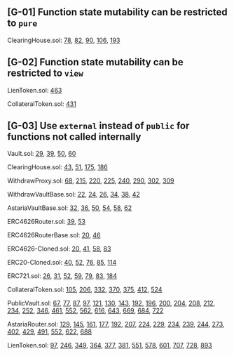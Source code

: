 ## [G-01] Function state mutability can be restricted to `pure`
ClearingHouse.sol: [78](https://github.com/code-423n4/2023-01-astaria/blob/main/src/ClearingHouse.sol#L78), [82](https://github.com/code-423n4/2023-01-astaria/blob/main/src/ClearingHouse.sol#L82), [90](https://github.com/code-423n4/2023-01-astaria/blob/main/src/ClearingHouse.sol#L90), [106](https://github.com/code-423n4/2023-01-astaria/blob/main/src/ClearingHouse.sol#L106), [193](https://github.com/code-423n4/2023-01-astaria/blob/main/src/ClearingHouse.sol#L193)

## [G-02] Function state mutability can be restricted to `view`
LienToken.sol: [463](https://github.com/code-423n4/2023-01-astaria/blob/main/src/LienToken.sol#L463)

CollateralToken.sol: [431](https://github.com/code-423n4/2023-01-astaria/blob/main/src/CollateralToken.sol#L431)

## [G-03] Use `external` instead of `public` for functions not called internally
Vault.sol: [29](https://github.com/code-423n4/2023-01-astaria/blob/main/src/Vault.sol#L29), [39](https://github.com/code-423n4/2023-01-astaria/blob/main/src/Vault.sol#L39), [50](https://github.com/code-423n4/2023-01-astaria/blob/main/src/Vault.sol#L50), [60](https://github.com/code-423n4/2023-01-astaria/blob/main/src/Vault.sol#L60)

ClearingHouse.sol: [43](https://github.com/code-423n4/2023-01-astaria/blob/main/src/ClearingHouse.sol#L43), [51](https://github.com/code-423n4/2023-01-astaria/blob/main/src/ClearingHouse.sol#L51), [175](https://github.com/code-423n4/2023-01-astaria/blob/main/src/ClearingHouse.sol#L175), [186](https://github.com/code-423n4/2023-01-astaria/blob/main/src/ClearingHouse.sol#L186)

WithdrawProxy.sol: [68](https://github.com/code-423n4/2023-01-astaria/blob/main/src/WithdrawProxy.sol#L68), [215](https://github.com/code-423n4/2023-01-astaria/blob/main/src/WithdrawProxy.sol#L215), [220](https://github.com/code-423n4/2023-01-astaria/blob/main/src/WithdrawProxy.sol#L220), [225](https://github.com/code-423n4/2023-01-astaria/blob/main/src/WithdrawProxy.sol#L225), [240](https://github.com/code-423n4/2023-01-astaria/blob/main/src/WithdrawProxy.sol#L240), [290](https://github.com/code-423n4/2023-01-astaria/blob/main/src/WithdrawProxy.sol#L290), [302](https://github.com/code-423n4/2023-01-astaria/blob/main/src/WithdrawProxy.sol#L302), [309](https://github.com/code-423n4/2023-01-astaria/blob/main/src/WithdrawProxy.sol#L309)

WithdrawVaultBase.sol: [22](https://github.com/code-423n4/2023-01-astaria/blob/main/src/WithdrawVaultBase.sol#L22), [24](https://github.com/code-423n4/2023-01-astaria/blob/main/src/WithdrawVaultBase.sol#L24), [26](https://github.com/code-423n4/2023-01-astaria/blob/main/src/WithdrawVaultBase.sol#L26), [34](https://github.com/code-423n4/2023-01-astaria/blob/main/src/WithdrawVaultBase.sol#L34), [38](https://github.com/code-423n4/2023-01-astaria/blob/main/src/WithdrawVaultBase.sol#L38), [42](https://github.com/code-423n4/2023-01-astaria/blob/main/src/WithdrawVaultBase.sol#L42)

AstariaVaultBase.sol: [32](https://github.com/code-423n4/2023-01-astaria/blob/main/src/AstariaVaultBase.sol#L32), [36](https://github.com/code-423n4/2023-01-astaria/blob/main/src/AstariaVaultBase.sol#L36), [50](https://github.com/code-423n4/2023-01-astaria/blob/main/src/AstariaVaultBase.sol#L50), [54](https://github.com/code-423n4/2023-01-astaria/blob/main/src/AstariaVaultBase.sol#L54), [58](https://github.com/code-423n4/2023-01-astaria/blob/main/src/AstariaVaultBase.sol#L58), [62](https://github.com/code-423n4/2023-01-astaria/blob/main/src/AstariaVaultBase.sol#L62)

ERC4626Router.sol: [39](https://github.com/AstariaXYZ/astaria-gpl/blob/4b49fe993d9b807fe68b3421ee7f2fe91267c9ef/src/ERC4626Router.sol#L39), [53](https://github.com/AstariaXYZ/astaria-gpl/blob/4b49fe993d9b807fe68b3421ee7f2fe91267c9ef/src/ERC4626Router.sol#L53)

ERC4626RouterBase.sol: [20](https://github.com/AstariaXYZ/astaria-gpl/blob/4b49fe993d9b807fe68b3421ee7f2fe91267c9ef/src/ERC4626RouterBase.sol#L20), [46](https://github.com/AstariaXYZ/astaria-gpl/blob/4b49fe993d9b807fe68b3421ee7f2fe91267c9ef/src/ERC4626RouterBase.sol#L46)

ERC4626-Cloned.sol: [20](https://github.com/AstariaXYZ/astaria-gpl/blob/4b49fe993d9b807fe68b3421ee7f2fe91267c9ef/src/ERC4626-Cloned.sol#L20), [41](https://github.com/AstariaXYZ/astaria-gpl/blob/4b49fe993d9b807fe68b3421ee7f2fe91267c9ef/src/ERC4626-Cloned.sol#L41), [58](https://github.com/AstariaXYZ/astaria-gpl/blob/4b49fe993d9b807fe68b3421ee7f2fe91267c9ef/src/ERC4626-Cloned.sol#L58), [83](https://github.com/AstariaXYZ/astaria-gpl/blob/4b49fe993d9b807fe68b3421ee7f2fe91267c9ef/src/ERC4626-Cloned.sol#L83)

ERC20-Cloned.sol: [40](https://github.com/AstariaXYZ/astaria-gpl/blob/4b49fe993d9b807fe68b3421ee7f2fe91267c9ef/src/ERC20-Cloned.sol#L40), [52](https://github.com/AstariaXYZ/astaria-gpl/blob/4b49fe993d9b807fe68b3421ee7f2fe91267c9ef/src/ERC20-Cloned.sol#L52), [76](https://github.com/AstariaXYZ/astaria-gpl/blob/4b49fe993d9b807fe68b3421ee7f2fe91267c9ef/src/ERC20-Cloned.sol#L76), [85](https://github.com/AstariaXYZ/astaria-gpl/blob/4b49fe993d9b807fe68b3421ee7f2fe91267c9ef/src/ERC20-Cloned.sol#L85), [114](https://github.com/AstariaXYZ/astaria-gpl/blob/4b49fe993d9b807fe68b3421ee7f2fe91267c9ef/src/ERC20-Cloned.sol#L114)

ERC721.sol: [26](https://github.com/AstariaXYZ/astaria-gpl/blob/4b49fe993d9b807fe68b3421ee7f2fe91267c9ef/src/ERC721.sol#L26), [31](https://github.com/AstariaXYZ/astaria-gpl/blob/4b49fe993d9b807fe68b3421ee7f2fe91267c9ef/src/ERC721.sol#L31), [52](https://github.com/AstariaXYZ/astaria-gpl/blob/4b49fe993d9b807fe68b3421ee7f2fe91267c9ef/src/ERC721.sol#L52), [59](https://github.com/AstariaXYZ/astaria-gpl/blob/4b49fe993d9b807fe68b3421ee7f2fe91267c9ef/src/ERC721.sol#L59), [79](https://github.com/AstariaXYZ/astaria-gpl/blob/4b49fe993d9b807fe68b3421ee7f2fe91267c9ef/src/ERC721.sol#L79), [83](https://github.com/AstariaXYZ/astaria-gpl/blob/4b49fe993d9b807fe68b3421ee7f2fe91267c9ef/src/ERC721.sol#L83), [184](https://github.com/AstariaXYZ/astaria-gpl/blob/4b49fe993d9b807fe68b3421ee7f2fe91267c9ef/src/ERC721.sol#L184)

CollateralToken.sol: [105](https://github.com/code-423n4/2023-01-astaria/blob/main/src/CollateralToken.sol#L105), [206](https://github.com/code-423n4/2023-01-astaria/blob/main/src/CollateralToken.sol#L206), [332](https://github.com/code-423n4/2023-01-astaria/blob/main/src/CollateralToken.sol#L332), [370](https://github.com/code-423n4/2023-01-astaria/blob/main/src/CollateralToken.sol#L370), [375](https://github.com/code-423n4/2023-01-astaria/blob/main/src/CollateralToken.sol#L375), [412](https://github.com/code-423n4/2023-01-astaria/blob/main/src/CollateralToken.sol#L412), [524](https://github.com/code-423n4/2023-01-astaria/blob/main/src/CollateralToken.sol#L524)

PublicVault.sol: [67](https://github.com/code-423n4/2023-01-astaria/blob/main/src/PublicVault.sol#L67), [77](https://github.com/code-423n4/2023-01-astaria/blob/main/src/PublicVault.sol#L77), [87](https://github.com/code-423n4/2023-01-astaria/blob/main/src/PublicVault.sol#L87), [97](https://github.com/code-423n4/2023-01-astaria/blob/main/src/PublicVault.sol#L97), [121](https://github.com/code-423n4/2023-01-astaria/blob/main/src/PublicVault.sol#L121), [130](https://github.com/code-423n4/2023-01-astaria/blob/main/src/PublicVault.sol#L130), [143](https://github.com/code-423n4/2023-01-astaria/blob/main/src/PublicVault.sol#L143), [192](https://github.com/code-423n4/2023-01-astaria/blob/main/src/PublicVault.sol#L192), [196](https://github.com/code-423n4/2023-01-astaria/blob/main/src/PublicVault.sol#L196), [200](https://github.com/code-423n4/2023-01-astaria/blob/main/src/PublicVault.sol#L200), [204](https://github.com/code-423n4/2023-01-astaria/blob/main/src/PublicVault.sol#L204), [208](https://github.com/code-423n4/2023-01-astaria/blob/main/src/PublicVault.sol#L208), [212](https://github.com/code-423n4/2023-01-astaria/blob/main/src/PublicVault.sol#L212), [234](https://github.com/code-423n4/2023-01-astaria/blob/main/src/PublicVault.sol#L234), [252](https://github.com/code-423n4/2023-01-astaria/blob/main/src/PublicVault.sol#L252), [346](https://github.com/code-423n4/2023-01-astaria/blob/main/src/PublicVault.sol#L346), [461](https://github.com/code-423n4/2023-01-astaria/blob/main/src/PublicVault.sol#L461), [552](https://github.com/code-423n4/2023-01-astaria/blob/main/src/PublicVault.sol#L552), [562](https://github.com/code-423n4/2023-01-astaria/blob/main/src/PublicVault.sol#L562), [616](https://github.com/code-423n4/2023-01-astaria/blob/main/src/PublicVault.sol#L616), [643](https://github.com/code-423n4/2023-01-astaria/blob/main/src/PublicVault.sol#L643), [669](https://github.com/code-423n4/2023-01-astaria/blob/main/src/PublicVault.sol#L669), [684](https://github.com/code-423n4/2023-01-astaria/blob/main/src/PublicVault.sol#L684), [722](https://github.com/code-423n4/2023-01-astaria/blob/main/src/PublicVault.sol#L722)

AstariaRouter.sol: [129](https://github.com/code-423n4/2023-01-astaria/blob/main/src/AstariaRouter.sol#L129), [145](https://github.com/code-423n4/2023-01-astaria/blob/main/src/AstariaRouter.sol#L145), [161](https://github.com/code-423n4/2023-01-astaria/blob/main/src/AstariaRouter.sol#L161), [177](https://github.com/code-423n4/2023-01-astaria/blob/main/src/AstariaRouter.sol#L177), [192](https://github.com/code-423n4/2023-01-astaria/blob/main/src/AstariaRouter.sol#L192), [207](https://github.com/code-423n4/2023-01-astaria/blob/main/src/AstariaRouter.sol#L207), [224](https://github.com/code-423n4/2023-01-astaria/blob/main/src/AstariaRouter.sol#L224), [229](https://github.com/code-423n4/2023-01-astaria/blob/main/src/AstariaRouter.sol#L229), [234](https://github.com/code-423n4/2023-01-astaria/blob/main/src/AstariaRouter.sol#L234), [239](https://github.com/code-423n4/2023-01-astaria/blob/main/src/AstariaRouter.sol#L239), [244](https://github.com/code-423n4/2023-01-astaria/blob/main/src/AstariaRouter.sol#L244), [273](https://github.com/code-423n4/2023-01-astaria/blob/main/src/AstariaRouter.sol#L273), [402](https://github.com/code-423n4/2023-01-astaria/blob/main/src/AstariaRouter.sol#L402), [429](https://github.com/code-423n4/2023-01-astaria/blob/main/src/AstariaRouter.sol#L429), [491](https://github.com/code-423n4/2023-01-astaria/blob/main/src/AstariaRouter.sol#L491), [552](https://github.com/code-423n4/2023-01-astaria/blob/main/src/AstariaRouter.sol#L552), [622](https://github.com/code-423n4/2023-01-astaria/blob/main/src/AstariaRouter.sol#L622), [688](https://github.com/code-423n4/2023-01-astaria/blob/main/src/AstariaRouter.sol#L688)

LienToken.sol: [97](https://github.com/code-423n4/2023-01-astaria/blob/main/src/LienToken.sol#L97), [246](https://github.com/code-423n4/2023-01-astaria/blob/main/src/LienToken.sol#L246), [349](https://github.com/code-423n4/2023-01-astaria/blob/main/src/LienToken.sol#L349), [364](https://github.com/code-423n4/2023-01-astaria/blob/main/src/LienToken.sol#L364), [377](https://github.com/code-423n4/2023-01-astaria/blob/main/src/LienToken.sol#L377), [381](https://github.com/code-423n4/2023-01-astaria/blob/main/src/LienToken.sol#L381), [551](https://github.com/code-423n4/2023-01-astaria/blob/main/src/LienToken.sol#L551), [578](https://github.com/code-423n4/2023-01-astaria/blob/main/src/LienToken.sol#L578), [601](https://github.com/code-423n4/2023-01-astaria/blob/main/src/LienToken.sol#L601), [707](https://github.com/code-423n4/2023-01-astaria/blob/main/src/LienToken.sol#L707), [728](https://github.com/code-423n4/2023-01-astaria/blob/main/src/LienToken.sol#L728), [893](https://github.com/code-423n4/2023-01-astaria/blob/main/src/LienToken.sol#L893)